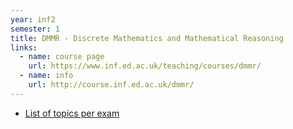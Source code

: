 ```yaml
---
year: inf2
semester: 1
title: DMMR - Discrete Mathematics and Mathematical Reasoning
links:
  - name: course page
    url: https://www.inf.ed.ac.uk/teaching/courses/dmmr/
  - name: info
    url: http://course.inf.ed.ac.uk/dmmr/
---
```


- [List of topics per exam](https://gist.github.com/neanias/058ac1d64386f240bfc38922e764e8a6)
